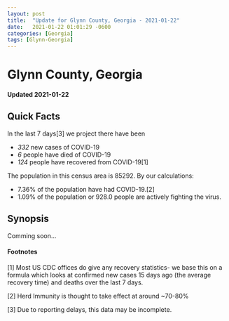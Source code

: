 ```yaml
---
layout: post
title:  "Update for Glynn County, Georgia - 2021-01-22"
date:   2021-01-22 01:01:29 -0600
categories: [Georgia]
tags: [Glynn-Georgia]
---
```


# Glynn County, Georgia
#### Updated 2021-01-22

## Quick Facts

In the last 7 days[3] we project there have been
- *332* new cases of COVID-19
- *6* people have died of COVID-19
- *124* people have recovered from COVID-19[1]

The population in this census area is 85292. By our calculations:
- 7.36% of the population have had COVID-19.[2]
- 1.09% of the population or 928.0 people are actively fighting the virus.

## Synopsis

Comming soon...


#### Footnotes

[1] Most US CDC offices do give any recovery statistics- we base this on a formula which looks at confirmed new cases
15 days ago (the average recovery time) and deaths over the last 7 days.

[2] Herd Immunity is thought to take effect at around ~70-80%

[3] Due to reporting delays, this data may be incomplete.
 
    